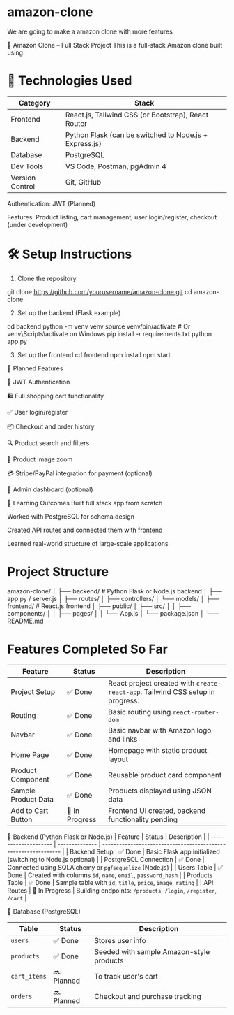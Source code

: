 # amazon-clone
We are going to make a amazon clone with more features   


🛒 Amazon Clone – Full Stack Project
This is a full-stack Amazon clone built using:

# 🔧 Technologies Used


| Category        | Stack                                                  |
| --------------- | ------------------------------------------------------ |
| Frontend        | React.js, Tailwind CSS (or Bootstrap), React Router    |
| Backend         | Python Flask (can be switched to Node.js + Express.js) |
| Database        | PostgreSQL                                             |
| Dev Tools       | VS Code, Postman, pgAdmin 4                            |
| Version Control | Git, GitHub                                            |

Authentication: JWT (Planned)

Features: Product listing, cart management, user login/register, checkout (under development)



# 🛠️ Setup Instructions

1. Clone the repository

git clone https://github.com/yourusername/amazon-clone.git
cd amazon-clone

2. Set up the backend (Flask example)

cd backend
python -m venv venv
source venv/bin/activate  # Or venv\Scripts\activate on Windows
pip install -r requirements.txt
python app.py


3. Set up the frontend
cd frontend
npm install
npm start


🔄 Planned Features

🔐 JWT Authentication

🛍️ Full shopping cart functionality

✅ User login/register

📦 Checkout and order history

🔍 Product search and filters

📸 Product image zoom

💳 Stripe/PayPal integration for payment (optional)

🧾 Admin dashboard (optional)


🧠 Learning Outcomes
Built full stack app from scratch

Worked with PostgreSQL for schema design

Created API routes and connected them with frontend

Learned real-world structure of large-scale applications


# Project Structure

amazon-clone/
│
├── backend/                 # Python Flask or Node.js backend
│   ├── app.py / server.js
│   ├── routes/
│   ├── controllers/
│   └── models/
│
├── frontend/                # React.js frontend
│   ├── public/
│   ├── src/
│   │   ├── components/
│   │   ├── pages/
│   │   └── App.js
│   └── package.json
│
└── README.md


# Features Completed So Far

| Feature             | Status         | Description                                                                    |
| ------------------- | -------------- | ------------------------------------------------------------------------------ |
| Project Setup       | ✅ Done         | React project created with `create-react-app`. Tailwind CSS setup in progress. |
| Routing             | ✅ Done         | Basic routing using `react-router-dom`                                         |
| Navbar              | ✅ Done         | Basic navbar with Amazon logo and links                                        |
| Home Page           | ✅ Done         | Homepage with static product layout                                            |
| Product Component   | ✅ Done         | Reusable product card component                                                |
| Sample Product Data | ✅ Done         | Products displayed using JSON data                                             |
| Add to Cart Button  | 🚧 In Progress | Frontend UI created, backend functionality pending                             |


🔹 Backend (Python Flask or Node.js)
| Feature               | Status         | Description                                                     |
| --------------------- | -------------- | --------------------------------------------------------------- |
| Backend Setup         | ✅ Done         | Basic Flask app initialized (switching to Node.js optional)     |
| PostgreSQL Connection | ✅ Done         | Connected using SQLAlchemy or `pg`/`sequelize` (Node.js)        |
| Users Table           | ✅ Done         | Created with columns `id`, `name`, `email`, `password_hash`     |
| Products Table        | ✅ Done         | Sample table with `id`, `title`, `price`, `image`, `rating`     |
| API Routes            | 🚧 In Progress | Building endpoints: `/products`, `/login`, `/register`, `/cart` |


🔹 Database (PostgreSQL)

| Table        | Status     | Description                              |
| ------------ | ---------- | ---------------------------------------- |
| `users`      | ✅ Done     | Stores user info                         |
| `products`   | ✅ Done     | Seeded with sample Amazon-style products |
| `cart_items` | 🔜 Planned | To track user's cart                     |
| `orders`     | 🔜 Planned | Checkout and purchase tracking           |

